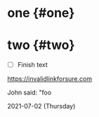 # one {#one}

# two {#two}

- [ ] Finish text

https://invalidlinkforsure.com

John said: "foo

2021-07-02 (Thursday)
